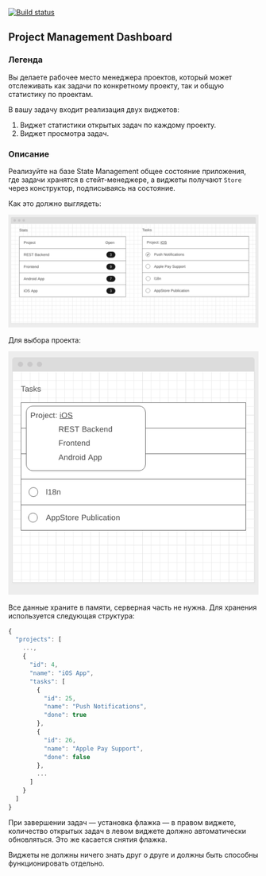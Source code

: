 [![Build status](https://ci.appveyor.com/api/projects/status/nawx7n510shyhduy/branch/main?svg=true)](https://ci.appveyor.com/project/marinaustinovich/ahj-homeworks-rxjs-project-management-dashboard/branch/main)

## Project Management Dashboard

### Легенда

Вы делаете рабочее место менеджера проектов, который может отслеживать как задачи по конкретному проекту, так и общую статистику по проектам.

В вашу задачу входит реализация двух виджетов:
1. Виджет статистики открытых задач по каждому проекту.
1. Виджет просмотра задач.

### Описание

Реализуйте на базе State Management общее состояние приложения, где задачи хранятся в стейт-менеджере, а виджеты получают `Store` через конструктор, подписываясь на состояние.

Как это должно выглядеть:

![](./src/img/dashboard.png)

Для выбора проекта:

![](./src/img/dashboard-2.png)

Все данные храните в памяти, серверная часть не нужна. Для хранения используется следующая структура:

```javascript
{
  "projects": [
    ...,
    {
      "id": 4,
      "name": "iOS App",
      "tasks": [
        {
          "id": 25,
          "name": "Push Notifications",
          "done": true
        },
        {
          "id": 26,
          "name": "Apple Pay Support",
          "done": false
        },
        ...
      ]
    }
  ]
}

```

При завершении задач — установка флажка — в правом виджете, количество открытых задач в левом виджете должно автоматически обновляться. Это же касается снятия флажка.

Виджеты не должны ничего знать друг о друге и должны быть способны функционировать отдельно.
